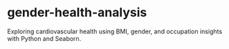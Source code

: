 # gender-health-analysis
Exploring cardiovascular health using BMI, gender, and occupation insights with Python and Seaborn.
